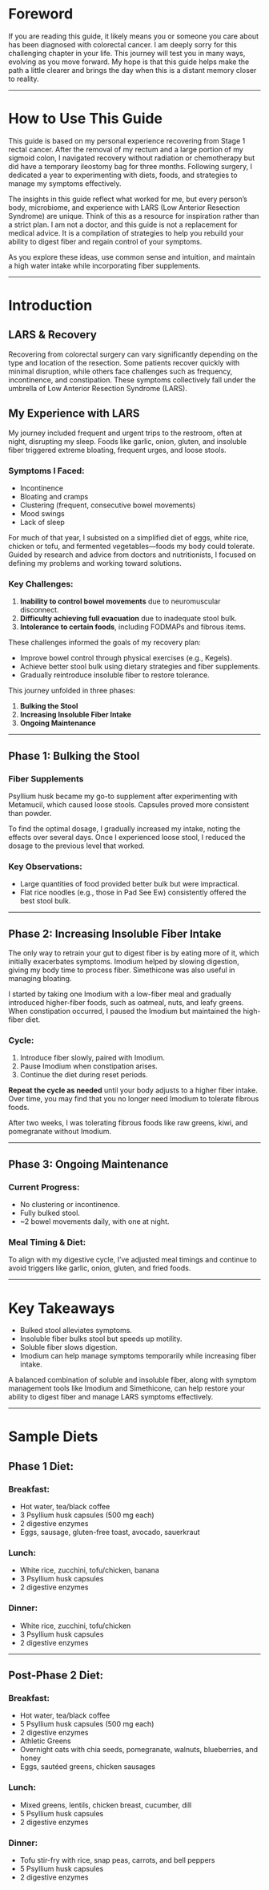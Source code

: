 # Foreword

If you are reading this guide, it likely means you or someone you care about has been diagnosed with colorectal cancer. I am deeply sorry for this challenging chapter in your life. This journey will test you in many ways, evolving as you move forward. My hope is that this guide helps make the path a little clearer and brings the day when this is a distant memory closer to reality.

---

# How to Use This Guide

This guide is based on my personal experience recovering from Stage 1 rectal cancer. After the removal of my rectum and a large portion of my sigmoid colon, I navigated recovery without radiation or chemotherapy but did have a temporary ileostomy bag for three months. Following surgery, I dedicated a year to experimenting with diets, foods, and strategies to manage my symptoms effectively.

The insights in this guide reflect what worked for me, but every person’s body, microbiome, and experience with LARS (Low Anterior Resection Syndrome) are unique. Think of this as a resource for inspiration rather than a strict plan. I am not a doctor, and this guide is not a replacement for medical advice. It is a compilation of strategies to help you rebuild your ability to digest fiber and regain control of your symptoms.

As you explore these ideas, use common sense and intuition, and maintain a high water intake while incorporating fiber supplements.

---

# Introduction

## LARS & Recovery

Recovering from colorectal surgery can vary significantly depending on the type and location of the resection. Some patients recover quickly with minimal disruption, while others face challenges such as frequency, incontinence, and constipation. These symptoms collectively fall under the umbrella of Low Anterior Resection Syndrome (LARS).

## My Experience with LARS

My journey included frequent and urgent trips to the restroom, often at night, disrupting my sleep. Foods like garlic, onion, gluten, and insoluble fiber triggered extreme bloating, frequent urges, and loose stools.

### Symptoms I Faced:
- Incontinence  
- Bloating and cramps  
- Clustering (frequent, consecutive bowel movements)  
- Mood swings  
- Lack of sleep  

For much of that year, I subsisted on a simplified diet of eggs, white rice, chicken or tofu, and fermented vegetables—foods my body could tolerate. Guided by research and advice from doctors and nutritionists, I focused on defining my problems and working toward solutions.

### Key Challenges:
1. **Inability to control bowel movements** due to neuromuscular disconnect.  
2. **Difficulty achieving full evacuation** due to inadequate stool bulk.  
3. **Intolerance to certain foods**, including FODMAPs and fibrous items.  

These challenges informed the goals of my recovery plan:
- Improve bowel control through physical exercises (e.g., Kegels).  
- Achieve better stool bulk using dietary strategies and fiber supplements.  
- Gradually reintroduce insoluble fiber to restore tolerance.

This journey unfolded in three phases:  
1. **Bulking the Stool**  
2. **Increasing Insoluble Fiber Intake**  
3. **Ongoing Maintenance**  

---

## Phase 1: Bulking the Stool

### Fiber Supplements

Psyllium husk became my go-to supplement after experimenting with Metamucil, which caused loose stools. Capsules proved more consistent than powder.

To find the optimal dosage, I gradually increased my intake, noting the effects over several days. Once I experienced loose stool, I reduced the dosage to the previous level that worked.

### Key Observations:
- Large quantities of food provided better bulk but were impractical.  
- Flat rice noodles (e.g., those in Pad See Ew) consistently offered the best stool bulk.

---

## Phase 2: Increasing Insoluble Fiber Intake

The only way to retrain your gut to digest fiber is by eating more of it, which initially exacerbates symptoms. Imodium helped by slowing digestion, giving my body time to process fiber. Simethicone was also useful in managing bloating.

I started by taking one Imodium with a low-fiber meal and gradually introduced higher-fiber foods, such as oatmeal, nuts, and leafy greens. When constipation occurred, I paused the Imodium but maintained the high-fiber diet.

### Cycle:
1. Introduce fiber slowly, paired with Imodium.  
2. Pause Imodium when constipation arises.  
3. Continue the diet during reset periods.  

**Repeat the cycle as needed** until your body adjusts to a higher fiber intake. Over time, you may find that you no longer need Imodium to tolerate fibrous foods.  

After two weeks, I was tolerating fibrous foods like raw greens, kiwi, and pomegranate without Imodium.

---

## Phase 3: Ongoing Maintenance

### Current Progress:
- No clustering or incontinence.  
- Fully bulked stool.  
- ~2 bowel movements daily, with one at night.  

### Meal Timing & Diet:
To align with my digestive cycle, I’ve adjusted meal timings and continue to avoid triggers like garlic, onion, gluten, and fried foods.

---

# Key Takeaways

- Bulked stool alleviates symptoms.  
- Insoluble fiber bulks stool but speeds up motility.  
- Soluble fiber slows digestion.  
- Imodium can help manage symptoms temporarily while increasing fiber intake.  

A balanced combination of soluble and insoluble fiber, along with symptom management tools like Imodium and Simethicone, can help restore your ability to digest fiber and manage LARS symptoms effectively.

---

# Sample Diets

## Phase 1 Diet:
### Breakfast:
- Hot water, tea/black coffee  
- 3 Psyllium husk capsules (500 mg each)  
- 2 digestive enzymes  
- Eggs, sausage, gluten-free toast, avocado, sauerkraut  

### Lunch:
- White rice, zucchini, tofu/chicken, banana  
- 3 Psyllium husk capsules  
- 2 digestive enzymes  

### Dinner:
- White rice, zucchini, tofu/chicken  
- 3 Psyllium husk capsules  
- 2 digestive enzymes  

---

## Post-Phase 2 Diet:
### Breakfast:
- Hot water, tea/black coffee  
- 5 Psyllium husk capsules (500 mg each)  
- 2 digestive enzymes  
- Athletic Greens  
- Overnight oats with chia seeds, pomegranate, walnuts, blueberries, and honey  
- Eggs, sautéed greens, chicken sausages  

### Lunch:
- Mixed greens, lentils, chicken breast, cucumber, dill  
- 5 Psyllium husk capsules  
- 2 digestive enzymes  

### Dinner:
- Tofu stir-fry with rice, snap peas, carrots, and bell peppers  
- 5 Psyllium husk capsules  
- 2 digestive enzymes  
